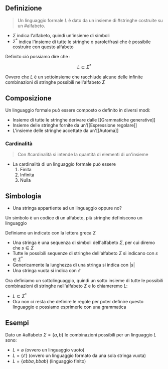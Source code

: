 ## Definizione

> Un linguaggio formale $L$ è dato da un insieme di #stringhe costruite su un #alfabeto.

- $\Sigma$ indica l'alfabeto, quindi un'insieme di simboli
- $\Sigma^*$ indica l'insieme di tutte le stringhe o parole/frasi che è possibile costruire con questo alfabeto

Definito ciò possiamo dire che :

$$
L \subseteq \Sigma^*
$$

Ovvero che $L$ è un sottoinsieme che racchiude alcune delle infinite combinazioni di stringhe possibili nell'alfabeto $\Sigma$

## Composizione

Un linguaggio formale può essere composto o definito in diversi modi:

- Insieme di tutte le stringhe derivare dalle [[Grammatiche generative]]
- Insieme delle stringhe fornite da un'[[Espressione regolare]]
- L'insieme delle stringhe accettate da un'[[Automa]]

### Cardinalità

> Con #cardinalità si intende la quantità di elementi di un'insieme

- La cardinalità di un linguaggio formale può essere
	1. Finita
	2. Infinita
	3. Nulla

## Simbologia

- Una stringa appartiente ad un linguaggio oppure no?

Un simbolo è un codice di un alfabeto, più stringhe definiscono un linguaggio

Definiamo un indicato con la lettera greca $\Sigma$

- Una stringa è una sequenza di simboli dell'alfabeto $\Sigma$, per cui diremo che $s \in \Sigma$
- Tutte le possibili sequenze di stringhe dell'alfabeto $\Sigma$ si indicano con $s \in \Sigma^*$
- Genericamente la lunghezza di una stringa si indica con $|s|$
- Una stringa vuota si indica con $\mathcal{E}$

Ora definiamo un sottolinguaggio, quindi un sotto insieme di tutte le possibili combinazioni di stringhe nell'alfabeto $\Sigma$ e lo chiameremo $L$:

- $L \subseteq \Sigma^*$
- Ora non ci resta che definire le regole per poter definire questo linguaggio e possiamo esprimerle con una grammatica

## Esempi

Dato un #alfabeto $\Sigma = \{a, b\}$ le combinazioni possibili per un linguaggio $L$ sono:

- $L = \varnothing$ (ovvero un linguaggio vuoto)
- $L = \{\mathcal{E}\}$ (ovvero un linguaggio formato da una sola stringa vuota)
- $L = \{abba, bbab\}$ (linguaggio finito) 

